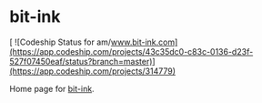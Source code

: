 # bit-ink

[ ![Codeship Status for am/www.bit-ink.com](https://app.codeship.com/projects/43c35dc0-c83c-0136-d23f-527f07450eaf/status?branch=master)](https://app.codeship.com/projects/314779)

Home page for [bit-ink](http://www.bit-ink.com).
